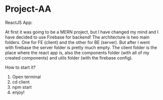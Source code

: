 # Project-AA
ReactJS App:

At first it was going to be a MERN project, but I have changed my mind and I have decided to use Firebase for  backend!
The architecture is two main folders. One for FE (client) and the other for BE (server). But after i went with firebase the server folder is pretty much empty.
The client folder is the place where the react app is, also the components folder (with all of my created components) and utils folder (with the firebase config).

How to start it?
1. Open terminal
2. cd client
3. npm start
4. enjoy!
